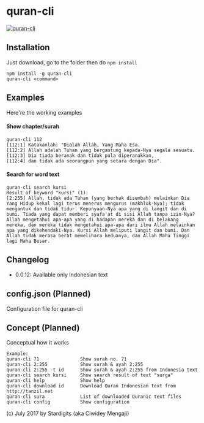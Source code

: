 # quran-cli

[![quran-cli](https://nodei.co/npm/quran-cli.png)](https://nodei.co/npm/quran-cli)

## Installation

Just download, go to the folder then do `npm install`
```
npm install -g quran-cli
quran-cli <command>
```
## Examples

Here're the working examples

#### Show chapter/surah
```
quran-cli 112
[112:1] Katakanlah: "Dialah Allah, Yang Maha Esa.
[112:2] Allah adalah Tuhan yang bergantung kepada-Nya segala sesuatu.
[112:3] Dia tiada beranak dan tidak pula diperanakkan,
[112:4] dan tidak ada seorangpun yang setara dengan Dia".
```

#### Search for word text
```
quran-cli search kursi
Result of keyword "kursi" (1):                                                                                                                                                              
[2:255] Allah, tidak ada Tuhan (yang berhak disembah) melainkan Dia Yang Hidup kekal lagi terus menerus mengurus (makhluk-Nya); tidak mengantuk dan tidak tidur. Kepunyaan-Nya apa yang di langit dan di bumi. Tiada yang dapat memberi syafa'at di sisi Allah tanpa izin-Nya? Allah mengetahui apa-apa yang di hadapan mereka dan di belakang mereka, dan mereka tidak mengetahui apa-apa dari ilmu Allah melainkan apa yang dikehendaki-Nya. Kursi Allah meliputi langit dan bumi. Dan Allah tidak merasa berat memelihara keduanya, dan Allah Maha Tinggi lagi Maha Besar.                                                                                                                       
```

## Changelog
* 0.0.12: Available only Indonesian text

## config.json (Planned)
Configuration file for quran-cli

## Concept (Planned)
Conceptual how it works
```
Example:
quran-cli 71               Show surah no. 71
quran-cli 2:255            Show surah & ayah 2:255
quran-cli 2:255 -t id      Show surah & ayah 2:255 from Indonesia text
quran-cli search kursi     Show search result of text "surga"
quran-cli help             Show help
quran-cli download id      Download Quran Indonesian text from http://tanzil.net
quran-cli sura             List of downloaded Quranic text files
quran-cli config           Show configuration
```

(c) July 2017 by Stardigits (aka Ciwidey Mengaji)



